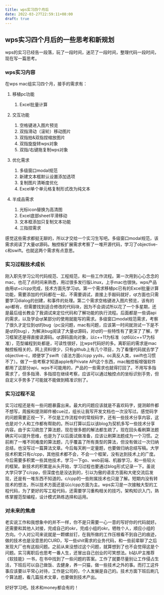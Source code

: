 ```yaml
---
title: wps实习四个月后
date: 2022-03-27T22:59:11+08:00
draft: true
---
```


## wps实习四个月后的一些思考和新规划

wps的实习已经告一段落，玩了一段时间，迷茫了一段时间，整理代码一段时间，现在写一篇思考。



### wps实习内容

在wps mac组实习四个月，接手的需求有：

1. 移植pc功能
   1. Excel批量计算
   
2. 交互功能
   1. 空格键进入图片预览
   2. 双指滑动（滚轮）移动图片
   3. 双指拍&双指捏缩放图片
   4. 双指旋旋转wps对象
   5. 双指/右键拖复制wps对象
   
3. 优化需求
   1. 多级窗口modal规范
   2. 新建文本框默认设置添加选项
   3. 复制图片清晰度优化
   4. Excel单个单元格复制形式改为纯文本
   
4. 半成品需求
   1. 光标icon替换为高清图
   2. Excel底部sheet平滑移动
   3. 文本框添加只复制文本功能
   4. 三指捏需求

感觉这些需求都挺无聊的，所以才交给一个实习生写吧。多级窗口modal规范，该需求阅读了大量qt源码。触控板扩展需求考察了一堆开源代码，学习了objective-c和swift。也就这两个需求有点意思。



### 实习过程技术成长

刚入职先学习公司代码规范、工程规范，和一些工作流程。第一次用到心心念念的mac，也花了点时间来熟悉，用过很多发行版Linux，上手mac也很快。wps产品由用qt+c/cpp完成，技术方面先学习qt。第一个需求移植pc已有的Excel批量计算功能，需要添加的代码都在一起，不需要调试，直接上手敲码就好，qt方面也只需要学习dialog的创建，和事件的处理。第二个需求空格键进入图片预览，该有的api都有，但需要找到适合修改的代码块，因为不会调试所以花了一个多星期，还是最后组长教会了我调试来定位代码和了解功能的执行流程。后面都是一些调api的需求，以及学会qt某部分的使用就能写的需求。多级窗口modal规范需求，考察了很久才定位到qt的bug（pc没问题，mac有问题，应该第一时间就测试一下是不是qt的bug），为解决bug阅读了大量qt源码，对qt的一些特性有了更深了了解，学习框架还是得直接读源码。qt源码面向对象，以c++11为标准（qt6以c++17为标准），范型编程到处都是，可读性很好，比wps代码好的多。离职前的需求是mac触控板相关的，网上资料很少，只有github上有几个项目，为了看懂代码就去学了objective-c，顺便学了swift（语法方面c/cpp yyds，oc真反人类，swift也习惯不了）。做了一些考察才知道apple有Private API这个东西，mac触控板增强软件都用了这部分api，wps不可能用的，产品的一些需求也就得打回了。不用写多指需求了，但多指滑、多指捏在继续考察，应该可以通过触控点的坐标识别手势，但自定义手势多了可能就不能做到精准识别了。



### 实习过程不足

实习过程还是有一些问题暴露出来。最大的问题应该就是不喜欢码字，提测邮件都不想写，周报和提测邮件被cue过，组长让我写开发文档也一次没写过。感觉码字的问题需要正视一下，不仅是工作流程中的常规码字，还有一些技术分享内容，这也是对个人和工作都有帮助的。所以打算以后以该blog为契机多写一些技术分享内容。由于实习疏忽了算法题，现在很多题的解法都生疏了。现在回头看刷算法题确实可以提升思维，也是为了以后面试做准备，应该让刷算法题成为一个习惯。之前刷了一堆不同难度的算法题，几乎覆盖了所有类型的算法，但没有做过一次归纳总结，也没写过一篇算法文章。今后每天刷一定量题，也要做归纳总结写稿。大学技术积累只有c/cpp，其他技术都不会，不会一个框架，没有达到技术上的广度。今后需要多积累一些其他技术，学习一下go、web前端、机器学习，和一些较火的框架。新技术的积累是从头开始，学习过程也要通过blog形式记录一下。虽说大学只学了c/cpp，但深度也是没达到的，引以为傲的语言方面和大佬交流后发现，还是有一堆东西不知道的。c/cpp的一些附属技术也只是了解。短期内没有转技术的想法，所以技术方面还是以c/cpp方面为主。wps实习是一次接触大型的工程代码，为了更好的写工程代码，还需要学习重构相关的技巧，架构知识入门，熟练掌握范型编程，设计模式熟练选择和运用。



### 对未来的焦虑

老实说工作和我想象中的并不一样，你不是只需要一心一意的写好你的代码就好。还需要和其他人对接，完成自己的okr，完成小组的okr。牺牲个人，顺应小组的方向。个人对公司来说就是一颗螺丝钉，在我所做的工作压根看不到自己的痕迹，做的技术也是没意思的CURD，写一些shit需求的业务代码，和一些前辈聊了之后发现大厂也有这般问题。之前从来没想过这个问题，就算想到了也不会觉得这是个问题。实习离职后也思考一番人生，还冒出自己创业的可笑想法。b站UP主推荐《软技能》一书，在书中找到了一些问题的答案。工作了就要尽量别让工作侵占生活，下班后可以自己做饭、去健身，养一只猫，做一些技术之外的事。而打工这件事应该要以平常心对待，工作是公司的，个人发展是自己的。技术方面下班后刷几个算法题，看几篇技术文章，也要做到技术产出。

好好学习吧。技术和money都会有的！
